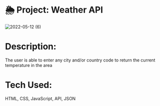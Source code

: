 # 🌦 Project: Weather API
![2022-05-12 (6)](https://user-images.githubusercontent.com/102920855/168084877-79b7a32d-2a48-4b36-ba82-465c10ccc096.png)

# Description:
The user is able to enter any city and/or country code to return the current temperature in the area

# Tech Used:
HTML, CSS, JavaScript, API, JSON
